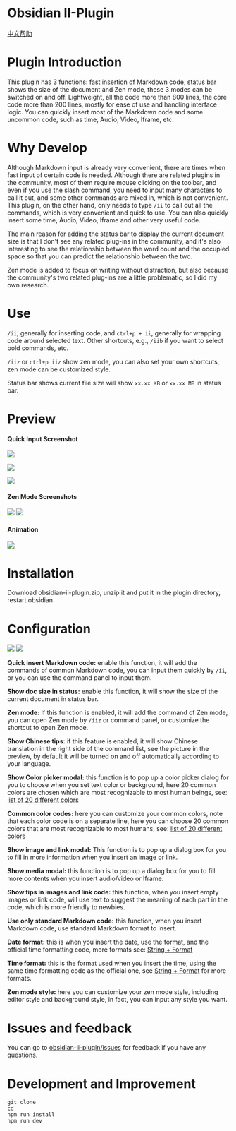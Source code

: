 # Obsidian II-Plugin

[中文帮助](https://github.com/wish5115/obsidian-ii-plugin/blob/main/README-zh.md)

# Plugin Introduction

This plugin has 3 functions: fast insertion of Markdown code, status bar shows the size of the document and Zen mode, these 3 modes can be switched on and off. Lightweight, all the code more than 800 lines, the core code more than 200 lines, mostly for ease of use and handling interface logic. You can quickly insert most of the Markdown code and some uncommon code, such as time, Audio, Video, Iframe, etc.

# Why Develop

Although Markdown input is already very convenient, there are times when fast input of certain code is needed. Although there are related plugins in the community, most of them require mouse clicking on the toolbar, and even if you use the slash command, you need to input many characters to call it out, and some other commands are mixed in, which is not convenient. This plugin, on the other hand, only needs to type `/ii` to call out all the commands, which is very convenient and quick to use. You can also quickly insert some time, Audio, Video, Iframe and other very useful code.

The main reason for adding the status bar to display the current document size is that I don't see any related plug-ins in the community, and it's also interesting to see the relationship between the word count and the occupied space so that you can predict the relationship between the two.

Zen mode is added to focus on writing without distraction, but also because the community's two related plug-ins are a little problematic, so I did my own research.

# Use

`/ii`, generally for inserting code, and `ctrl+p + ii`, generally for wrapping code around selected text. Other shortcuts, e.g., `/iib` if you want to select bold commands, etc.

`/iiz` or `ctrl+p iiz` show zen mode, you can also set your own shortcuts, zen mode can be customized style.

Status bar shows current file size will show `xx.xx KB` or `xx.xx MB` in status bar.

# Preview

#### Quick Input Screenshot

![](https://cdn.jsdelivr.net/gh/wish5115/obsidian-ii-plugin@main/assets/screenshots/list1.png)

![](https://cdn.jsdelivr.net/gh/wish5115/obsidian-ii-plugin@main/assets/screenshots/list2.png)

![](https://cdn.jsdelivr.net/gh/wish5115/obsidian-ii-plugin@main/assets/screenshots/image-modal.webp)

#### Zen Mode Screenshots

![](https://cdn.jsdelivr.net/gh/wish5115/obsidian-ii-plugin@main/assets/screenshots/zen-light.png)
![](https://cdn.jsdelivr.net/gh/wish5115/obsidian-ii-plugin@main/assets/screenshots/zen-dark.png)

#### Animation

![](https://cdn.jsdelivr.net/gh/wish5115/obsidian-ii-plugin@main/assets/screenshots/iiplugin.gif)

# Installation

Download obsidian-ii-plugin.zip, unzip it and put it in the plugin directory, restart obsidian.

# Configuration

![](https://cdn.jsdelivr.net/gh/wish5115/obsidian-ii-plugin@main/assets/screenshots/settings1.webp)
![](https://cdn.jsdelivr.net/gh/wish5115/obsidian-ii-plugin@main/assets/screenshots/settings2.webp)

**Quick insert Markdown code:** enable this function, it will add the commands of common Markdown code, you can input them quickly by `/ii`, or you can use the command panel to input them.

**Show doc size in status:** enable this function, it will show the size of the current document in status bar.

**Zen mode:** If this function is enabled, it will add the command of Zen mode, you can open Zen mode by `/iiz` or command panel, or customize the shortcut to open Zen mode.

**Show Chinese tips:** if this feature is enabled, it will show Chinese translation in the right side of the command list, see the picture in the preview, by default it will be turned on and off automatically according to your language.

**Show Color picker modal:** this function is to pop up a color picker dialog for you to choose when you set text color or background, here 20 common colors are chosen which are most recognizable to most human beings, see: [list of 20 different colors](https://zhuanlan.zhihu.com/p/508870810 )

**Common color codes:** here you can customize your common colors, note that each color code is on a separate line, here you can choose 20 common colors that are most recognizable to most humans, see: [list of 20 different colors](https://zhuanlan.zhihu.com/p/508870810 )

**Show image and link modal:** This function is to pop up a dialog box for you to fill in more information when you insert an image or link.

**Show media modal:** this function is to pop up a dialog box for you to fill more contents when you insert audio/video or Iframe.

**Show tips in images and link code:** this function, when you insert empty images or link code, will use text to suggest the meaning of each part in the code, which is more friendly to newbies.

**Use only standard Markdown code:** this function, when you insert Markdown code, use standard Markdown format to insert.

**Date format:** this is when you insert the date, use the format, and the official time formatting code, more formats see: [String + Format](https://momentjs.com/docs/#/parsing/string-format/)

**Time format:** this is the format used when you insert the time, using the same time formatting code as the official one, see [String + Format](https://momentjs.com/docs/#/parsing/string-format/) for more formats.

**Zen mode style:** here you can customize your zen mode style, including editor style and background style, in fact, you can input any style you want.


# Issues and feedback

You can go to [obsidian-ii-plugin/issues](https://github.com/wish5115/obsidian-ii-plugin/issues) for feedback if you have any questions.

# Development and Improvement

```
git clone 
cd 
npm run install
npm run dev
```
